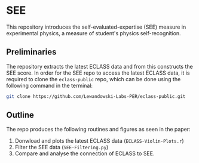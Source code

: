 # SEE
This repository introduces the self-evaluated-expertise (SEE) measure in experimental physics, a measure of student's physics self-recognition. 

## Preliminaries
The repository extracts the latest ECLASS data and from this constructs the SEE score. In order for the SEE repo to access the latest ECLASS data, it is required to clone the `eclass-public` repo, which can be done using the following command in the terminal:

```bash
git clone https://github.com/Lewandowski-Labs-PER/eclass-public.git
```

## Outline
The repo produces the following routines and figures as seen in the paper:

1) Donwload and plots the latest ECLASS data (`ECLASS-Violin-Plots.r`)
2) Filter the SEE data (`SEE-Filtering.py`)
3) Compare and analyse the connection of ECLASS to SEE.
